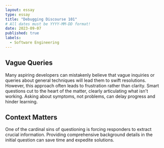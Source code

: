 ```yaml
---
layout: essay
type: essay
title: "Debugging Discourse 101"
# All dates must be YYYY-MM-DD format!
date: 2023-09-07
published: true
labels:
  - Software Engineering
---
```


## Vague Queries
Many aspiring developers can mistakenly believe that vague inquiries or queries about general techniques will lead them to swift resolutions. However, this approach often leads to frustration rather than clarity. Smart questions cut to the heart of the matter, clearly articulating what isn't working. Asking about symptoms, not problems, can delay progress and hinder learning.

## Context Matters
One of the cardinal sins of questioning is forcing responders to extract crucial information. Providing comprehensive background details in the initial question can save time and expedite solutions.
